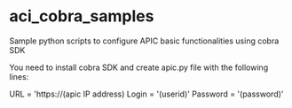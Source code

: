 # aci_cobra_samples
Sample python scripts to configure APIC basic functionalities using cobra SDK

You need to install cobra SDK and create apic.py file with the following lines:

URL = 'https://(apic IP address)
Login = '(userid)'
Password = '(password)'
